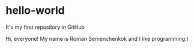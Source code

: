 # hello-world
It's my first repository in GitHub 

Hi, everyone!
My name is Roman Semenchenkok and I like programming:)
